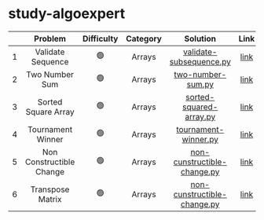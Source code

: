 # study-algoexpert

|   |         Problem          | Difficulty | Category |                                                     Solution                                                     |                                                          Link                                                          | 
|---|:------------------------:| :--------: |:--------:|:----------------------------------------------------------------------------------------------------------------:|:----------------------------------------------------------------------------------------------------------------------:| 
| 1 |    Validate Sequence     |     🟢     |  Arrays  | [validate-subsequence.py](https://github.com/cherry-ni/study-algoexpert/blob/main/Easy/validate-subsequence.py)  |                            [link](https://www.algoexpert.io/questions/validate-subsequence)                            |
| 2 |      Two Number Sum      |     🟢     |  Arrays  |    [two-number-sum.py](https://github.com/cherry-ni/study-algoexpert/blob/main/Easy/validate-subsequence.py)     |                               [link](https://www.algoexpert.io/questions/two-number-sum)                               |
| 3 |   Sorted Square Array    |     🟢     |  Arrays  | [sorted-squared-array.py](https://github.com/cherry-ni/study-algoexpert/blob/main/Easy/validate-subsequence.py)  |                            [link](https://www.algoexpert.io/questions/sorted-squared-array)                            |
| 4 |    Tournament Winner     |     🟢     |  Arrays  |    [tournament-winner.py](https://github.com/cherry-ni/study-algoexpert/blob/main/Easy/tournament-winner.py)     |                                                        [link](https://www.algoexpert.io/questions/tournament-winner)                                                        |
| 5 | Non Constructible Change |     🟢     |  Arrays  | [non-cunstructible-change.py](https://github.com/cherry-ni/study-algoexpert/blob/main/Easy/non-constructible-change.py) |                                                        [link](https://www.algoexpert.io/questions/non-constructible-change)                                                        |
| 6 |     Transpose Matrix     |     🟢     |  Arrays  | [non-cunstructible-change.py]() |                                                        [link](https://www.algoexpert.io/questions/transpose-matrix)                                                        |
